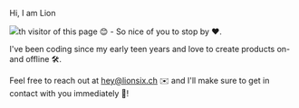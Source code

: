 Hi, I am Lion 

![](https://komarev.com/ghpvc/?username=snow2405&label=You+are+the&color=blueviolet)th visitor of this page 😊 - So nice of you to stop by ❤️. 

I've been coding since my early teen years and love to create products on- and offline 🛠️. 

Feel free to reach out at hey@lionsix.ch ✉️ and I'll make sure to get in contact with you immediately 🏃!
